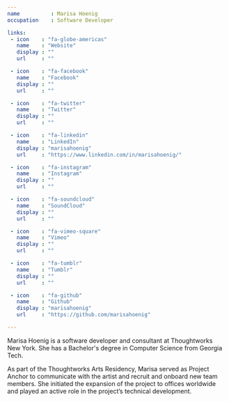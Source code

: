 ```yaml
---
name          : Marisa Hoenig
occupation    : Software Developer

links:
 - icon    : "fa-globe-americas"
   name    : "Website"
   display : ""
   url     : ""

 - icon    : "fa-facebook"
   name    : "Facebook"
   display : ""
   url     : ""

 - icon    : "fa-twitter"
   name    : "Twitter"
   display : ""
   url     : ""

 - icon    : "fa-linkedin"
   name    : "LinkedIn"
   display : "marisahoenig"
   url     : "https://www.linkedin.com/in/marisahoenig/"

 - icon    : "fa-instagram"
   name    : "Instagram"
   display : ""
   url     : ""

 - icon    : "fa-soundcloud"
   name    : "SoundCloud"
   display : ""
   url     : ""

 - icon    : "fa-vimeo-square"
   name    : "Vimeo"
   display : ""
   url     : ""

 - icon    : "fa-tumblr"
   name    : "Tumblr"
   display : ""
   url     : ""

 - icon    : "fa-github"
   name    : "Github"
   display : "marisahoenig"
   url     : "https://github.com/marisahoenig"

---
```

Marisa Hoenig is a software developer and consultant at Thoughtworks New York. She has a Bachelor's degree in Computer Science from Georgia Tech.

As part of the Thoughtworks Arts Residency, Marisa served as Project Anchor to communicate with the artist and recruit and onboard new team members. She initiated the expansion of the project to offices worldwide and played an active role in the project’s technical development.
